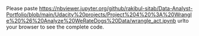 Please paste https://nbviewer.jupyter.org/github/rakibul-sitab/Data-Analyst-Portfolio/blob/main/Udacity%20projects/Project%204%20%3A%20Wrangle%20%26%20Analyze%20WeRateDogs%20Data/wrangle_act.ipynb urlto your browser to see the complete code. 

